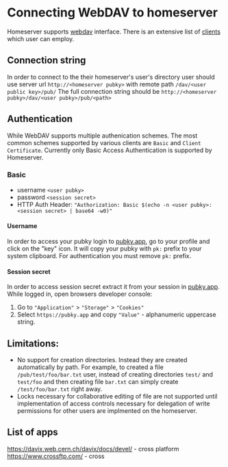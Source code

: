 # Connecting WebDAV to homeserver
Homeserver supports [webdav](https://en.wikipedia.org/wiki/WebDAV) interface.
There is an extensive list of [clients](https://github.com/fstanis/awesome-webdav) which user can employ.

## Connection string
In order to connect to the their homeserver's user's directory user should use server url `http://<homeserver pubky>` with remote path `/dav/<user public key>/pub/`
The full connection string should be `http://<homeserver pubky>/dav/<user pubky>/pub/<path>`

## Authentication
While WebDAV supports multiple authenication schemes. The most common schemes supported by various clients are `Basic` and `Client Certificate`.
Currently only Basic Access Authentication is supported by Homeserver.

### Basic
- username `<user pubky>`
- password `<session secret>`
- HTTP Auth Header: `"Authorization: Basic $(echo -n <user pubky>:<session secret> | base64 -w0)"`

#### Username
In order to access your pubky login to [pubky.app](https://pubky.app), go to your profile and click on the "key" icon. It will copy your pubky with `pk:` prefix to your system clipboard. For authentication you must remove `pk:` prefix. 
#### Session secret
In order to access session secret extract it from your session in [pubky.app](https://pubky.app). While logged in, open browsers developer console:
1. Go to `"Application"` > `"Storage"` > `"Cookies"`
2. Select `https://pubky.app` and copy `"Value"` - alphanumeric uppercase string.

## Limitations:
- No support for creation directories. Instead they are created automatically by path. For example, to created a file `/pub/test/foo/bar.txt` user, instead of creating directories `test/` and `test/foo` and then creating file `bar.txt` can simply create `/test/foo/bar.txt` right away.
- Locks necessary for collaborative editing of file are not supported until implementation of access controls necessary for delegation of write permissions for other users are implmented on the homeserver.

## List of apps
https://davix.web.cern.ch/davix/docs/devel/ - cross platform
https://www.crossftp.com/ - cross
